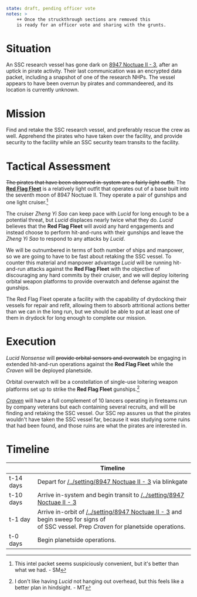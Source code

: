 ```yaml
state: draft, pending officer vote
notes: >
	++ Once the struckthrough sections are removed this
	is ready for an officer vote and sharing with the grunts.
```
# Situation
An SSC research vessel has gone dark on [8947 Noctuae II - 3](setting/8947%20Noctuae%20II%20-%203.md), after an uptick in pirate activity.  Their last communication was an encrypted data packet, including a snapshot of one of the research NHPs.  The vessel appears to have been overrun by pirates and commandeered, and its location is currently unknown.

# Mission
Find and retake the SSC research vessel, and preferably rescue the crew as well.  Apprehend the pirates who have taken over the facility, and provide security to the facility while an SSC security team transits to the facility.

# Tactical Assessment
~~The pirates that have been observed in-system are a fairly light outfit.~~ The **[Red Flag Fleet](setting/Red%20Flag%20Fleet.md)** is a relatively light outfit that operates out of a base built into the seventh moon of 8947 Noctuae II.  They operate a pair of gunships and one light cruiser.[^1]

The cruiser *Zheng Yi Sao* can keep pace with *Lucid* for long enough to be a potential threat, but *Lucid* displaces nearly twice what they do.  *Lucid* believes that the **Red Flag Fleet** will avoid any hard engagements and instead choose to perform hit-and-runs with their gunships and leave the *Zheng Yi Sao* to respond to any attacks by *Lucid*.

We will be outnumbered in terms of both number of ships and manpower, so we are going to have to be fast about retaking the SSC vessel.  To counter this material and manpower advantage *Lucid* will be running hit-and-run attacks against the **Red Flag Fleet** with the objective of discouraging any hard commits by their cruiser, and we will deploy loitering orbital weapon platforms to provide overwatch and defense against the gunships.

The Red Flag Fleet operate a facility with the capability of drydocking their vessels for repair and refit, allowing them to absorb attritional actions better than we can in the long run, but we should be able to put at least one of them in drydock for long enough to complete our mission.

# Execution
*Lucid Nonsense* will ~~provide orbital sensors and overwatch~~ be engaging in extended hit-and-run operations against the **Red Flag Fleet** while the *Craven* will be deployed planetside.

Orbital overwatch will be a constellation of single-use loitering weapon platforms set up to strike the **Red Flag Fleet** gunships.[^2]

*[Craven](setting/Craven.md)* will have a full complement of 10 lancers operating in fireteams run by company veterans but each containing several recruits, and will be finding and retaking the SSC vessel.  Our SSC rep assures us that the pirates wouldn't have taken the SSC vessel far, because it was studying some ruins that had been found, and those ruins are what the pirates are interested in.

# Timeline

|           | Timeline                                                                                                                               |
| --------- | -------------------------------------------------------------------------------------------------------------------------------------- |
| t-14 days | Depart for [/../setting/8947 Noctuae II - 3](/../setting/8947%20Noctuae%20II%20-%203) via blinkgate                                                                                       |
| t-10 days | Arrive in-system and begin transit to [/../setting/8947 Noctuae II - 3](/../setting/8947%20Noctuae%20II%20-%203)                                                                          |
| t-1 day   | Arrive in-orbit of [/../setting/8947 Noctuae II - 3](/../setting/8947%20Noctuae%20II%20-%203) and begin sweep for signs of <br>  of SSC vessel.  Prep *Craven* for planetside operations. |
| t-0 days  | Begin planetside operations.                                                                                                           |


[^1]: This intel packet seems suspiciously convenient, but it's better than what we had.  - SM

[^2]: I don't like having *Lucid* not hanging out overhead, but this feels like a better plan in hindsight. - MT
